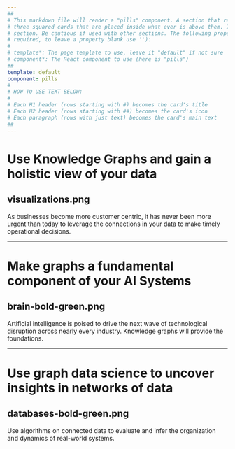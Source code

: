 ```yaml
---
##
# This markdown file will render a "pills" component. A section that renders a "pills" component shows specifically
# three squared cards that are placed inside what ever is above them. It is designed to be used right after a "hero"
# section. Be cautious if used with other sections. The following properties may be set (properties with * are
# required, to leave a property blank use ''):
#
# template*: The page template to use, leave it "default" if not sure
# component*: The React component to use (here is "pills")
##
template: default
component: pills
#
# HOW TO USE TEXT BELOW:
#
# Each H1 header (rows starting with #) becomes the card's title
# Each H2 header (rows starting with ##) becomes the card's icon
# Each paragraph (rows with just text) becomes the card's main text
##
---
```


# Use Knowledge Graphs and gain a holistic view of your data

## visualizations.png

As businesses become more customer centric, it has never been more urgent than today to leverage the connections in your data to make timely operational decisions.

---

# Make graphs a fundamental component of your AI Systems

## brain-bold-green.png

Artificial intelligence is poised to drive the next wave of technological disruption across nearly every industry. Knowledge graphs will provide the foundations.

---

# Use graph data science to uncover insights in networks of data

## databases-bold-green.png

Use algorithms on connected data to evaluate and infer the organization and dynamics of real-world systems.

